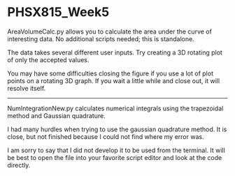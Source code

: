 # PHSX815_Week5

AreaVolumeCalc.py allows you to calculate the area under the curve of interesting data. No additional scripts needed; this is standalone.

The data takes several different user inputs. Try creating a 3D rotating plot of only the accepted values.

You may have some difficulties closing the figure if you use a lot of plot points on a rotating 3D graph. If you wait a little while and close out, it will
resolve itself.

*********

NumIntegrationNew.py calculates numerical integrals using the trapezoidal method and Gaussian quadrature.

I had many hurdles when trying to use the gaussian quadrature method. It is close, but not finished because I could not find where my error was.

I am sorry to say that I did not develop it to be used from the terminal. It will be best to open the file into your favorite script editor and look at the code directly.
